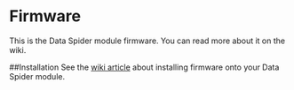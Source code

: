 Firmware
========

This is the Data Spider module firmware. You can read more about it on the wiki.

##Installation
See the [wiki article](https://github.com/pcDataSpider/Firmware/wiki/Updating-Firmware) about installing firmware onto your Data Spider module.
